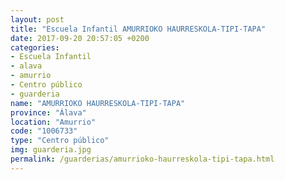 ```yaml
---
layout: post
title: "Escuela Infantil AMURRIOKO HAURRESKOLA-TIPI-TAPA"
date: 2017-09-20 20:57:05 +0200
categories:
- Escuela Infantil
- alava
- amurrio
- Centro público
- guarderia
name: "AMURRIOKO HAURRESKOLA-TIPI-TAPA"
province: "Álava"
location: "Amurrio"
code: "1006733"
type: "Centro público"
img: guarderia.jpg
permalink: /guarderias/amurrioko-haurreskola-tipi-tapa.html
---
```

